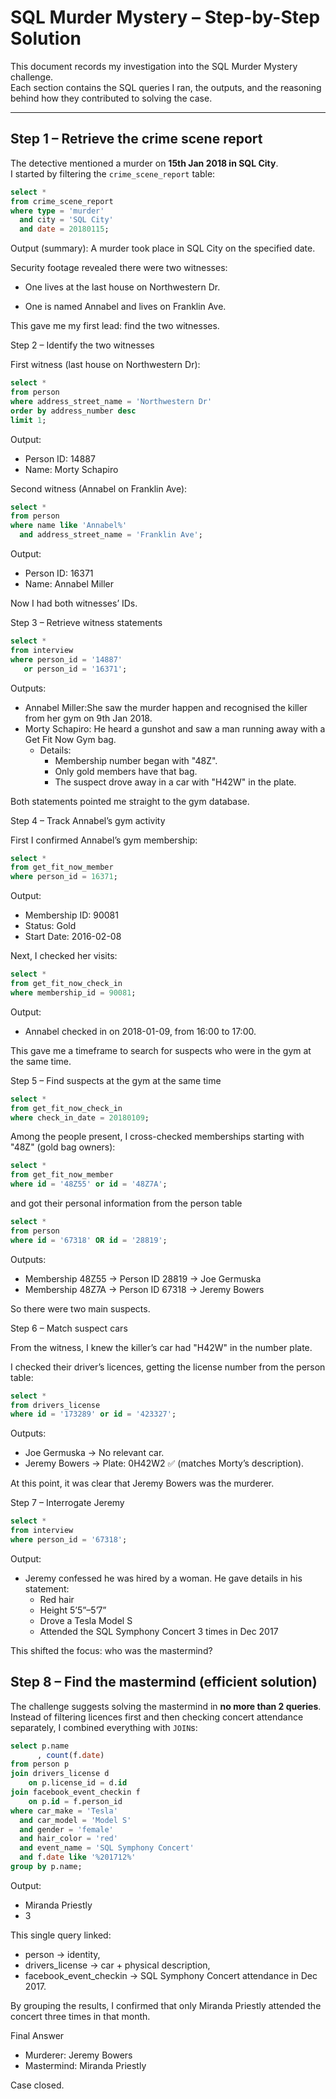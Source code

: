 # SQL Murder Mystery – Step-by-Step Solution

This document records my investigation into the SQL Murder Mystery challenge.  
Each section contains the SQL queries I ran, the outputs, and the reasoning behind how they contributed to solving the case.

---

## Step 1 – Retrieve the crime scene report
The detective mentioned a murder on **15th Jan 2018 in SQL City**.  
I started by filtering the `crime_scene_report` table:

```sql
select *
from crime_scene_report
where type = 'murder'
  and city = 'SQL City'
  and date = 20180115;
```

Output (summary):
A murder took place in SQL City on the specified date.

Security footage revealed there were two witnesses:

- One lives at the last house on Northwestern Dr.

- One is named Annabel and lives on Franklin Ave.
  

This gave me my first lead: find the two witnesses.

Step 2 – Identify the two witnesses

First witness (last house on Northwestern Dr):


```sql
select *
from person
where address_street_name = 'Northwestern Dr'
order by address_number desc
limit 1;
```
Output:
- Person ID: 14887
- Name: Morty Schapiro


Second witness (Annabel on Franklin Ave):

```sql
select *
from person
where name like 'Annabel%'
  and address_street_name = 'Franklin Ave';
```
Output:
- Person ID: 16371
- Name: Annabel Miller


Now I had both witnesses’ IDs.

Step 3 – Retrieve witness statements

```sql
select *
from interview
where person_id = '14887'
   or person_id = '16371';
```
Outputs:
- Annabel Miller:She saw the murder happen and recognised the killer from her gym on 9th Jan 2018.
- Morty Schapiro: He heard a gunshot and saw a man running away with a Get Fit Now Gym bag.
  - Details:
      - Membership number began with "48Z".
      - Only gold members have that bag.
      - The suspect drove away in a car with "H42W" in the plate.


Both statements pointed me straight to the gym database.

Step 4 – Track Annabel’s gym activity

First I confirmed Annabel’s gym membership:

```sql
select *
from get_fit_now_member
where person_id = 16371;
```

Output:
- Membership ID: 90081
- Status: Gold
- Start Date: 2016-02-08


Next, I checked her visits:

```sql
select *
from get_fit_now_check_in
where membership_id = 90081;
```

Output:
- Annabel checked in on 2018-01-09, from 16:00 to 17:00.


This gave me a timeframe to search for suspects who were in the gym at the same time.

Step 5 – Find suspects at the gym at the same time

```sql
select *
from get_fit_now_check_in
where check_in_date = 20180109;
```

Among the people present, I cross-checked memberships starting with "48Z" (gold bag owners):

```sql
select *
from get_fit_now_member
where id = '48Z55' or id = '48Z7A';
```

and got their personal information from the person table

```sql
select *
from person
where id = '67318' OR id = '28819';
```

Outputs:
- Membership 48Z55 → Person ID 28819 → Joe Germuska
- Membership 48Z7A → Person ID 67318 → Jeremy Bowers


So there were two main suspects.

Step 6 – Match suspect cars

From the witness, I knew the killer’s car had "H42W" in the number plate.

 I checked their driver’s licences, getting the license number from the person table:

 ```sql
select *
from drivers_license
where id = '173289' or id = '423327';
```

Outputs:
- Joe Germuska → No relevant car.
- Jeremy Bowers → Plate: 0H42W2 ✅ (matches Morty’s description).


At this point, it was clear that Jeremy Bowers was the murderer.

Step 7 – Interrogate Jeremy

```sql
select *
from interview
where person_id = '67318';
```

Output:
- Jeremy confessed he was hired by a woman. He gave details in his statement:
    - Red hair
    - Height 5’5”–5’7”
    - Drove a Tesla Model S
    - Attended the SQL Symphony Concert 3 times in Dec 2017


This shifted the focus: who was the mastermind?

## Step 8 – Find the mastermind (efficient solution)

The challenge suggests solving the mastermind in **no more than 2 queries**.  
Instead of filtering licences first and then checking concert attendance separately, I combined everything with `JOIN`s:

```sql
select p.name
      , count(f.date)
from person p
join drivers_license d
    on p.license_id = d.id
join facebook_event_checkin f
    on p.id = f.person_id
where car_make = 'Tesla' 
  and car_model = 'Model S'
  and gender = 'female'
  and hair_color = 'red'
  and event_name = 'SQL Symphony Concert'
  and f.date like '%201712%'
group by p.name;
```
Output:
- Miranda Priestly
- 3

This single query linked:
- person → identity,
- drivers_license → car + physical description,
- facebook_event_checkin → SQL Symphony Concert attendance in Dec 2017.

By grouping the results, I confirmed that only Miranda Priestly attended the concert three times in that month.

Final Answer

- Murderer: Jeremy Bowers
- Mastermind: Miranda Priestly

Case closed.

